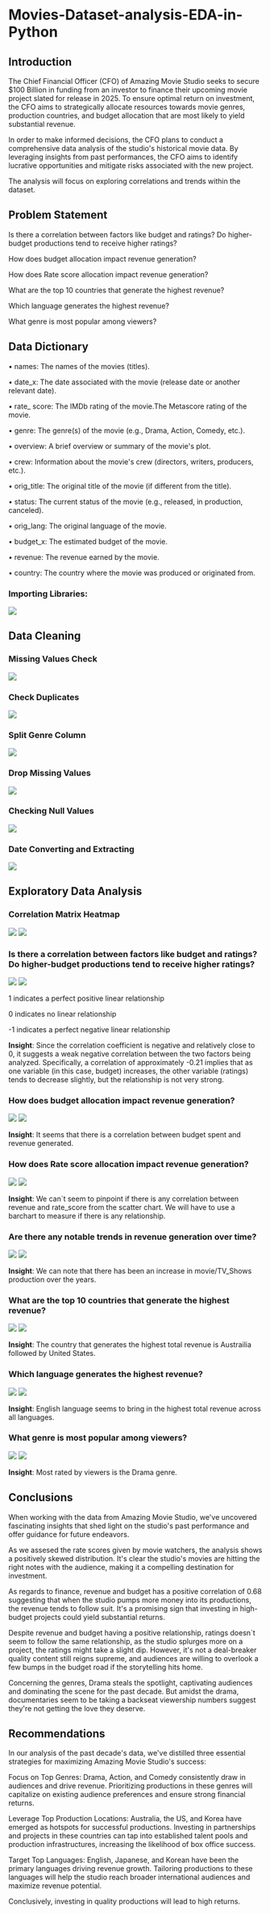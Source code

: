 # Movies-Dataset-analysis-EDA-in-Python
## Introduction 
The Chief Financial Officer (CFO) of Amazing Movie Studio seeks to secure $100 Billion in funding from an investor to finance their upcoming movie project slated for release in 2025. To ensure optimal return on investment, the CFO aims to strategically allocate resources towards movie genres, production countries, and budget allocation that are most likely to yield substantial revenue.

In order to make informed decisions, the CFO plans to conduct a comprehensive data analysis of the studio's historical movie data. By leveraging insights from past performances, the CFO aims to identify lucrative opportunities and mitigate risks associated with the new project.

The analysis will focus on exploring correlations and trends within the dataset.

## Problem Statement
Is there a correlation between factors like budget and ratings? Do higher-budget productions tend to receive higher ratings?

How does budget allocation impact revenue generation?

How does Rate score allocation impact revenue generation?

What are the top 10 countries that generate the highest revenue?

Which language generates the highest revenue?

What genre is most popular among viewers?

## Data Dictionary
• names: The names of the movies (titles).

• date_x: The date associated with the movie (release date or another relevant date).

• rate_ score: The IMDb rating of the movie.The Metascore rating of the movie.

• genre: The genre(s) of the movie (e.g., Drama, Action, Comedy, etc.).

• overview: A brief overview or summary of the movie's plot.

• crew: Information about the movie's crew (directors, writers, producers, etc.).

• orig_title: The original title of the movie (if different from the title).

• status: The current status of the movie (e.g., released, in production, canceled).

• orig_lang: The original language of the movie.

• budget_x: The estimated budget of the movie.

• revenue: The revenue earned by the movie.

• country: The country where the movie was produced or originated from.

### Importing Libraries:
![](importing.png)
## Data Cleaning
### Missing Values Check 
![](Missing_values.png)

### Check Duplicates 
![](Duplicates.png)

### Split Genre Column 
![](Split_co.png)

### Drop Missing Values 
![](drop_Missing.png)

### Checking Null Values 
![](Null_demostration.png)

### Date Converting and Extracting 
![](Date.png)

## Exploratory Data Analysis
### Correlation Matrix Heatmap
![](Correlation_Matrix.png)
  ![](Corr_Vis.png)
### Is there a correlation between factors like budget and ratings? Do higher-budget productions tend to receive higher ratings?
![](Budeget_and_rating.png)
![](BudegtandRate_Visu.png)

1 indicates a perfect positive linear relationship

0 indicates no linear relationship

-1 indicates a perfect negative linear relationship

**Insight**: Since the correlation coefficient is negative and relatively close to 0, it suggests a weak negative correlation between the two factors being analyzed. Specifically, a correlation of approximately -0.21 implies that as one variable (in this case, budget) increases, the other variable (ratings) tends to decrease slightly, but the relationship is not very strong.

### How does budget allocation impact revenue generation?
![](Budegtand_revenue.png)
![](Budetandrevenu_Vis.png)

**Insight**: It seems that there is a correlation between budget spent and revenue generated.

### How does Rate score allocation impact revenue generation?
![](Ratingand_revenu.png)
![](RatingandRevenu_Vis.png)

**Insight**: We can`t seem to pinpoint if there is any correlation between revenue and rate_score from the scatter chart. We will have to use a barchart to measure if there is any relationship.

### Are there any notable trends in revenue generation over time?

![](Revenueovertime.png)
![](Rovertime_visual.png)

**Insight**: We can note that there has been an increase in movie/TV_Shows production over the years.

### What are the top 10 countries that generate the highest revenue?

![](topcountries.png)
![](topcounties_visual.png)

**Insight**: The country that generates the highest total revenue is Austrailia followed by United States.

### Which language generates the highest revenue?
![](Lanaguge.png)
![](Lanageug_visual.png)

**Insight**: English language seems to bring in the highest total revenue across all languages.

### What genre is most popular among viewers?
![](popular.png)
![](lanagu_visual.png)

**Insight**: Most rated by viewers is the Drama genre.

## Conclusions

When working with the data from Amazing Movie Studio, we've uncovered fascinating insights that shed light on the studio's past performance and offer guidance for future endeavors.

As we assesed the rate scores given by movie watchers, the analysis shows a positively skewed distribution. It's clear the studio's movies are hitting the right notes with the audience, making it a compelling destination for investment.

As regards to finance, revenue and budget has a positive correlation of 0.68 suggesting that when the studio pumps more money into its productions, the revenue tends to follow suit. It's a promising sign that investing in high-budget projects could yield substantial returns.

Despite revenue and budget having a positive relationship, ratings doesn`t seem to follow the same relationship, as the studio splurges more on a project, the ratings might take a slight dip. However, it's not a deal-breaker quality content still reigns supreme, and audiences are willing to overlook a few bumps in the budget road if the storytelling hits home.

Concerning the genres, Drama steals the spotlight, captivating audiences and dominating the scene for the past decade. But amidst the drama, documentaries seem to be taking a backseat viewership numbers suggest they're not getting the love they deserve.

## Recommendations

In our analysis of the past decade's data, we've distilled three essential strategies for maximizing Amazing Movie Studio's success:

Focus on Top Genres: Drama, Action, and Comedy consistently draw in audiences and drive revenue. Prioritizing productions in these genres will capitalize on existing audience preferences and ensure strong financial returns.

Leverage Top Production Locations: Australia, the US, and Korea have emerged as hotspots for successful productions. Investing in partnerships and projects in these countries can tap into established talent pools and production infrastructures, increasing the likelihood of box office success.

Target Top Languages: English, Japanese, and Korean have been the primary languages driving revenue growth. Tailoring productions to these languages will help the studio reach broader international audiences and maximize revenue potential.

Conclusively, investing in quality productions will lead to high returns.


